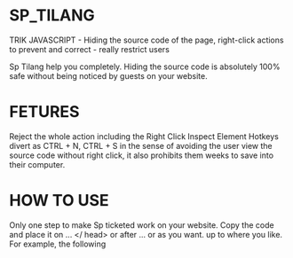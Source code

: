 SP_TILANG
=========

TRIK JAVASCRIPT - Hiding the source code of the page, right-click actions to prevent and correct - really restrict users

Sp Tilang help you completely. Hiding the source code is absolutely 100% safe without being noticed by guests on your website.

FETURES
=========
Reject the whole action including the Right Click Inspect Element
Hotkeys divert as CTRL + N, CTRL + S in the sense of avoiding the user view the source code without right click, it also prohibits them weeks to save into their computer.

HOW TO USE
==========

Only one step to make Sp ticketed work on your website. Copy the code and place it on <head> ... </ head> or after <body> ... or as you want. up to where you like. For example, the following 

<script type="text/javascript"> var SPklikkanan = 'ticket'; </ script> <script type="text/javascript" src="js/sp_tilang.js"> </ script>

----------------------------------------------------
BAHASA INDONESIA
----------------------------------------------------

SP_TILANG 
========= 

TRIK JAVASCRIPT - Menyembunyikan kode sumber halaman, klik kanan-tindakan untuk mencegah dan benar - benar membatasi user 

Sp Tilang membantu Anda sepenuhnya. Menyembunyikan kode sumber benar-benar 100% aman tanpa diketahui oleh tamu pada website Anda. 

Feautures 
========= 
Tolak aksi seluruh termasuk Klik Kanan Inspect Element 
Hotkeys mengalihkan sebagai CTRL + N, CTRL + S dalam arti menghindari pengguna melihat kode sumber tanpa klik kanan, itu juga melarang mereka minggu untuk menyimpan ke dalam komputer mereka.
dan masih banyak lainnya, silahkan kreasikan pada versi berikut.

Bagaimana Menggunakan
=====================
Hanya satu langkah untuk membuat Sp tilang bekerja di website anda. Salin kode dan tempatkan pada tag <head>...</head> atau setelah <body>... atau seperti yang anda mau. terserah dimana yang anda suka. Misalnya seperti berikut

<script type="text/javascript"> var SPklikkanan = 'TILANG';</script> <script type="text/javascript" src="js/sp_tilang.js"></script>

